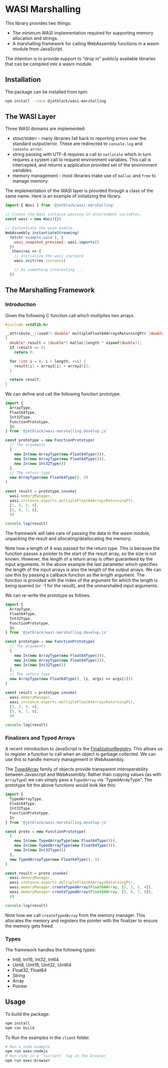 # WASI Marshalling

This library provides two things:

* The minimum WASI implementation required for supporting  memory allocation
  and strings.
* A marshalling framework for calling WebAssembly functions in a wasm module
  from JavaScript.

The intention is to provide support to "drop in" publicly available libraries
that can be compiled into a wasm module.

## Installation

The package can be installed from npm.

```bash
npm install --save @jetblack/wasi-marshalling
```

## The WASI Layer

Three WASI domains are implemented:

* stout/stderr - many libraries fall back to reporting errors over the standard
  output/error. These are redirected to `console.log` and `console.error`.
* string passing with UTF-8 requires a call to `setlocale` which in turn
  requires a system call to request environment variables. This call is
  intercepted, and returns a application provided set of the environment
  variables.
* memory management - most libraries make use of `malloc` and `free` to manage
  memory.

The implementation of the WASI layer is provided through a class of the
same name. Here is an example of initializing the library.

```javascript
import { Wasi } from '@jetblack/wasi-marshalling'

// Create the Wasi instance passing in environment variables.
const wasi = new Wasi({})

// Instantiate the wasm module.
WebAssembly.instantiateStreaming(
  fetch('example.wasm'), {
    wasi_snapshot_preview1: wasi.imports()
  })
  .then(res => {
    // Initialize the wasi instance
    wasi.init(res.instance)

    // Do something interesting ...
  })
```

## The Marshalling Framework

### Introduction

Given the following C function call which multiplies two arrays.

```C
#include <stdlib.h>

__attribute__((used)) double* multipleFloat64ArraysReturningPtr (double* array1, double* array2, int length)
{
  double* result = (double*) malloc(length * sizeof(double));
  if (result == 0)
    return 0;

  for (int i = 0; i < length; ++i) {
    result[i] = array1[i] + array2[i];
  }

  return result;
}
```

We can define and call the following function prototype.

```javascript
import {
  ArrayType,
  Float64Type,
  Int32Type,
  FunctionPrototype,
  In
} from '@jetblack/wasi-marshalling.develop.js'

const prototype = new FunctionPrototype(
  // The arguments
  [
    new In(new ArrayType(new Float64Type())),
    new In(new ArrayType(new Float64Type())),
    new In(new Int32Type())
  ],
  // The return type
  new ArrayType(new Float64Type(), 4)
)

const result = prototype.invoke(
  wasi.memoryManager,
  wasi.instance.exports.multipleFloat64ArraysReturningPtr,
  [1, 2, 3, 4],
  [5, 6, 7, 8],
  4)

console.log(result)
```

The framework will take care of passing the data to the wasm module,
unpacking the result and allocating/deallocating the memory.

Note how a length of 4 was passed for the return type. This is because the
function passes a pointer to the start of the result array, so the size is not
known. However, the length of a return array is often guaranteed by the input
arguments. In the above example the last parameter which specifies the length of
the input arrays is also the length of the output arrays. We can use this by
passing a callback function as the *length* argument. The function is provided
with the index of the argument for which the length is being queried (or -1 for
the result), and the unmarshalled input arguments.

We can re-write the prototype as follows.

```javascript
import {
  ArrayType,
  Float64Type,
  Int32Type,
  FunctionPrototype,
  In
} from '@jetblack/wasi-marshalling.develop.js'

const prototype = new FunctionPrototype(
  // The arguments
  [
    new In(new ArrayType(new Float64Type())),
    new In(new ArrayType(new Float64Type())),
    new In(new Int32Type())
  ],
  // The return type
  new ArrayType(new Float64Type(), (i, args) => args[2]))
)

const result = prototype.invoke(
  wasi.memoryManager,
  wasi.instance.exports.multipleFloat64ArraysReturningPtr,
  [1, 2, 3, 4],
  [5, 6, 7, 8],
  4)

console.log(result)
```

### Finalizers and Typed Arrays

A recent introduction to JavaScript is the
[FinalizationRegistry](https://developer.mozilla.org/en-US/docs/Web/JavaScript/Reference/Global_Objects/FinalizationRegistry).
This allows us to register a function to call when an object is garbage
collected. We can use this to handle memory management in WebAssembly.

The
[TypedArray](https://developer.mozilla.org/en-US/docs/Web/JavaScript/Reference/Global_Objects/TypedArray)
family of objects provide transparent interoperability between Javascript and
WebAssembly. Rather than copying values (as with `ArrayType`) we can simply pass a
`TypedArray` via `TypedArrayType". The prototype fot the above functions would
look like this:

```javascript
import {
  TypedArrayType,
  Float64Type,
  Int32Type,
  FunctionPrototype,
  In
} from '@jetblack/wasi-marshalling.develop.js'

const proto = new FunctionPrototype(
  [
    new In(new TypedArrayType(new Float64Type())),
    new In(new TypedArrayType(new Float64Type())),
    new In(new Int32Type())
  ],
  new TypedArrayType(new Float64Type(), 4)
)

const result = proto.invoke(
  wasi.memoryManager,
  wasi.instance.exports.multipleFloat64ArraysReturningPtr,
  wasi.memoryManager.createTypedArray(Float64Array, [1, 2, 3, 4]),
  wasi.memoryManager.createTypedArray(Float64Array, [5, 6, 7, 8]),
  4)

console.log(result)
```

Note how we call `createTypedArray` from the memory manager. This allocates
the memory and registers the pointer with the finalizer to ensure the memory
gets freed.

### Types

The framework handles the following types:

* Int8, Int16, Int32, Int64
* Uint8, Uint16, Uint32, Uint64
* Float32, Float64
* String
* Array
* Pointer

## Usage

To build the package:

```bash
npm install
npm run build
```

To Run the examples in the `client` folder.

```bash
# Run a node example
npm run exec:nodejs
# Run code in a `<script>` tag in the browser
npm run exec:browser
```
